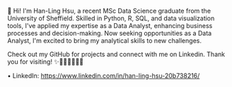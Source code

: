 👋 Hi! I'm Han-Ling Hsu, a recent MSc Data Science graduate from the University of Sheffield. 
Skilled in Python, R, SQL, and data visualization tools, I've applied my expertise as a Data Analyst, enhancing business processes and decision-making. 
Now seeking opportunities as a Data Analyst, I'm excited to bring my analytical skills to new challenges. 

Check out my GitHub for projects and connect with me on Linkedin. 
Thank you for visiting! ✨💖🧡💛💚💙💜

• LinkedIn: https://www.linkedin.com/in/han-ling-hsu-20b738216/
